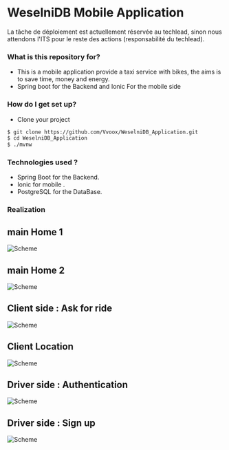 # WeselniDB Mobile Application
La tâche de déploiement est actuellement réservée au techlead, sinon nous attendons l'ITS pour le reste des actions (responsabilité du techlead).

### What is this repository for? ###

* This is a mobile application provide a taxi service with bikes, the aims is to save time, money and energy.
* Spring boot for the Backend and Ionic For the mobile side

### How do I get set up? ###

* Clone your project 
```sh
$ git clone https://github.com/Vvoox/WeselniDB_Application.git
$ cd WeselniDB_Application
$ ./mvnw
```

### Technologies used ? ###

* Spring Boot for the Backend.
* Ionic for mobile .
* PostgreSQL for the DataBase.


### Realization ###

## main Home 1 ##

![Scheme](images/home.jpg)

## main Home 2 ##

![Scheme](images/home1.jpg)

## Client side : Ask for ride ##

![Scheme](images/askforride.jpg)

## Client Location ##

![Scheme](images/client.jpg)

## Driver side : Authentication ##

![Scheme](images/authdriver.jpg)

## Driver side : Sign up ##

![Scheme](images/signupdriver.jpg)
